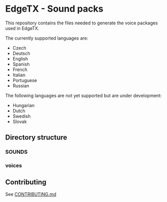 # EdgeTX - Sound packs

This repository contains the files needed to generate the voice packages used in EdgeTX.

The currently supported languages are:
* Czech
* Deutsch
* English
* Spanish
* French
* Italian
* Portuguese
* Russian

The following languages are not yet supported but are under development:
* Hungarian
* Dutch
* Swedish
* Slovak

## Directory structure

### SOUNDS

### voices

## Contributing

See [CONTRIBUTING.md](CONTRIBUTING.md)